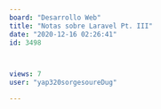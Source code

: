 ```yaml
---
board: "Desarrollo Web"
title: "Notas sobre Laravel Pt. III"
date: "2020-12-16 02:26:41"
id: 3498



views: 7
user: "yap320sorgesoureDug"

---
```

